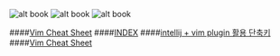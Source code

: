 ![alt book](http://cfile8.uf.tistory.com/image/141F57474F4732890DE706)
![alt book](http://i0.wp.com/www.insightbook.co.kr/wp-content/uploads/2012/04/Vim_%EB%AA%85%EB%A0%B9%EC%96%B4_%EB%8B%A8%EC%B6%95%ED%82%A4.jpg?zoom=2&resize=614%2C450)
![alt book](http://cfile8.uf.tistory.com/image/141F57474F4732890DE706)

####[Vim Cheat Sheet](https://vim.rtorr.com/lang/ko/)
####[INDEX](http://ideavim.sourceforge.net/vim/index.html)
####[intellij + vim plugin 활용 단축키](https://www.slipp.net/wiki/pages/viewpage.action?pageId=25526279)
####[Vim Cheat Sheet](https://vim.rtorr.com/lang/ko/)